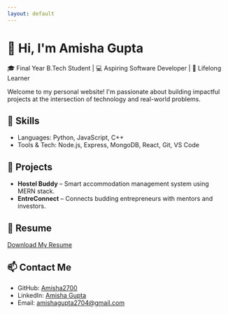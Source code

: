 ```yaml
---
layout: default
---
```


# 👋 Hi, I'm Amisha Gupta

🎓 Final Year B.Tech Student | 💻 Aspiring Software Developer | 🌱 Lifelong Learner

Welcome to my personal website! I'm passionate about building impactful projects at the intersection of technology and real-world problems.

## 🔧 Skills

- Languages: Python, JavaScript, C++
- Tools & Tech: Node.js, Express, MongoDB, React, Git, VS Code

## 📂 Projects

- **Hostel Buddy** – Smart accommodation management system using MERN stack.
- **EntreConnect** – Connects budding entrepreneurs with mentors and investors.

## 📄 Resume

[Download My Resume](assets/Amisha_Gupta.pdf)

## 📫 Contact Me

- GitHub: [Amisha2700](https://github.com/Amisha2700)
- LinkedIn: [Amisha Gupta](https://www.linkedin.com/in/amisha-gupta-567566291/)
- Email: [amishagupta2704@gmail.com](mailto:amishagupta2704@gmail.com)

